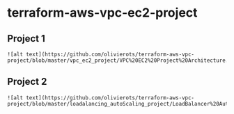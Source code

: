 # terraform-aws-vpc-ec2-project #

## Project 1 ##
```
![alt text](https://github.com/olivierots/terraform-aws-vpc-project/blob/master/vpc_ec2_project/VPC%20EC2%20Project%20Architecture.jpg)

```


## Project 2 ##
```
![alt text](https://github.com/olivierots/terraform-aws-vpc-project/blob/master/loadalancing_autoScaling_project/LoadBalancer%20AutoScaling%20Project%20Architecture.jpeg)

```



